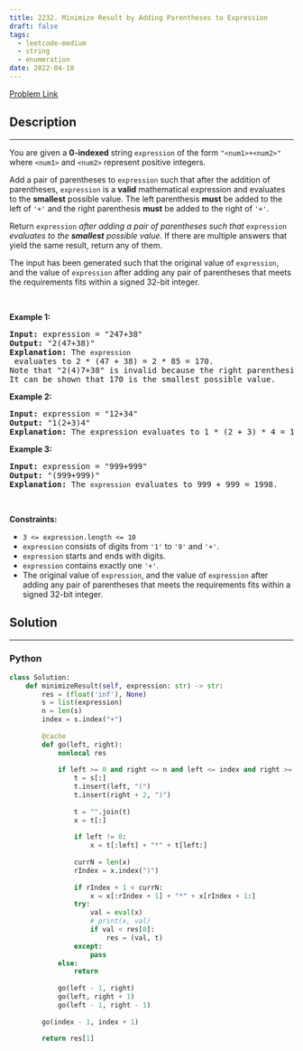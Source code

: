 ```yaml
---
title: 2232. Minimize Result by Adding Parentheses to Expression
draft: false
tags: 
  - leetcode-medium
  - string
  - enumeration
date: 2022-04-10
---
```


[Problem Link](https://leetcode.com/problems/minimize-result-by-adding-parentheses-to-expression/)

## Description

---
<p>You are given a <strong>0-indexed</strong> string <code>expression</code> of the form <code>&quot;&lt;num1&gt;+&lt;num2&gt;&quot;</code> where <code>&lt;num1&gt;</code> and <code>&lt;num2&gt;</code> represent positive integers.</p>

<p>Add a pair of parentheses to <code>expression</code> such that after the addition of parentheses, <code>expression</code> is a <strong>valid</strong> mathematical expression and evaluates to the <strong>smallest</strong> possible value. The left parenthesis <strong>must</strong> be added to the left of <code>&#39;+&#39;</code> and the right parenthesis <strong>must</strong> be added to the right of <code>&#39;+&#39;</code>.</p>

<p>Return <code>expression</code><em> after adding a pair of parentheses such that </em><code>expression</code><em> evaluates to the <strong>smallest</strong> possible value.</em> If there are multiple answers that yield the same result, return any of them.</p>

<p>The input has been generated such that the original value of <code>expression</code>, and the value of <code>expression</code> after adding any pair of parentheses that meets the requirements fits within a signed 32-bit integer.</p>

<p>&nbsp;</p>
<p><strong class="example">Example 1:</strong></p>

<pre>
<strong>Input:</strong> expression = &quot;247+38&quot;
<strong>Output:</strong> &quot;2(47+38)&quot;
<strong>Explanation:</strong> The <code>expression</code> evaluates to 2 * (47 + 38) = 2 * 85 = 170.
Note that &quot;2(4)7+38&quot; is invalid because the right parenthesis must be to the right of the <code>&#39;+&#39;</code>.
It can be shown that 170 is the smallest possible value.
</pre>

<p><strong class="example">Example 2:</strong></p>

<pre>
<strong>Input:</strong> expression = &quot;12+34&quot;
<strong>Output:</strong> &quot;1(2+3)4&quot;
<strong>Explanation:</strong> The expression evaluates to 1 * (2 + 3) * 4 = 1 * 5 * 4 = 20.
</pre>

<p><strong class="example">Example 3:</strong></p>

<pre>
<strong>Input:</strong> expression = &quot;999+999&quot;
<strong>Output:</strong> &quot;(999+999)&quot;
<strong>Explanation:</strong> The <code>expression</code> evaluates to 999 + 999 = 1998.
</pre>

<p>&nbsp;</p>
<p><strong>Constraints:</strong></p>

<ul>
	<li><code>3 &lt;= expression.length &lt;= 10</code></li>
	<li><code>expression</code> consists of digits from <code>&#39;1&#39;</code> to <code>&#39;9&#39;</code> and <code>&#39;+&#39;</code>.</li>
	<li><code>expression</code> starts and ends with digits.</li>
	<li><code>expression</code> contains exactly one <code>&#39;+&#39;</code>.</li>
	<li>The original value of <code>expression</code>, and the value of <code>expression</code> after adding any pair of parentheses that meets the requirements fits within a signed 32-bit integer.</li>
</ul>


## Solution

---
### Python
``` py title='minimize-result-by-adding-parentheses-to-expression'
class Solution:
    def minimizeResult(self, expression: str) -> str:
        res = (float('inf'), None)
        s = list(expression)
        n = len(s)
        index = s.index("+")
        
        @cache
        def go(left, right):
            nonlocal res
            
            if left >= 0 and right <= n and left <= index and right >= index:
                t = s[:]
                t.insert(left, "(")
                t.insert(right + 2, ")")
            
                t = "".join(t)
                x = t[:]
                
                if left != 0:
                    x = t[:left] + "*" + t[left:]
                
                currN = len(x)
                rIndex = x.index(")")
                
                if rIndex + 1 < currN:
                    x = x[:rIndex + 1] + "*" + x[rIndex + 1:]
                try:
                    val = eval(x)
                    # print(x, val)
                    if val < res[0]:
                        res = (val, t)
                except:
                    pass
            else:
                return
            
            go(left - 1, right)
            go(left, right + 1)
            go(left - 1, right - 1)
        
        go(index - 1, index + 1)
        
        return res[1]
```

